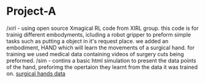 # Project-A
/xirl - using open source Xmagical RL code from XIRL group.
this code is for trainig different embodyments, icluding a robot gripper to preform simple tasks such as putting a object in it's request place.
we added an embodiment, HAND which will learn the movements of a surgical hand.
for training we used medical data containing videos of surgery cuts being preformed. 
/sim - contins a basic html simulation to present the data points of the hand, preforimg the opertaion they learnt from the data it was trained on. 
[surgical hands data](https://drive.google.com/file/d/1l5_4rlZLvOim34uHCKic4GUXvXfjDN_9/view)
